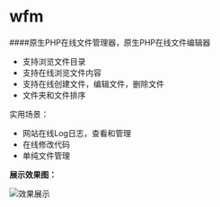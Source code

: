 # wfm
####原生PHP在线文件管理器，原生PHP在线文件编辑器

- 支持浏览文件目录
- 支持在线浏览文件内容
- 支持在线创建文件，编辑文件，删除文件
- 文件夹和文件排序

实用场景：
- 网站在线Log日志，查看和管理
- 在线修改代码
- 单纯文件管理


**展示效果图：**

![效果展示](https://github.com/melodyne/file_manager/blob/master/eg.gif?raw=true)
